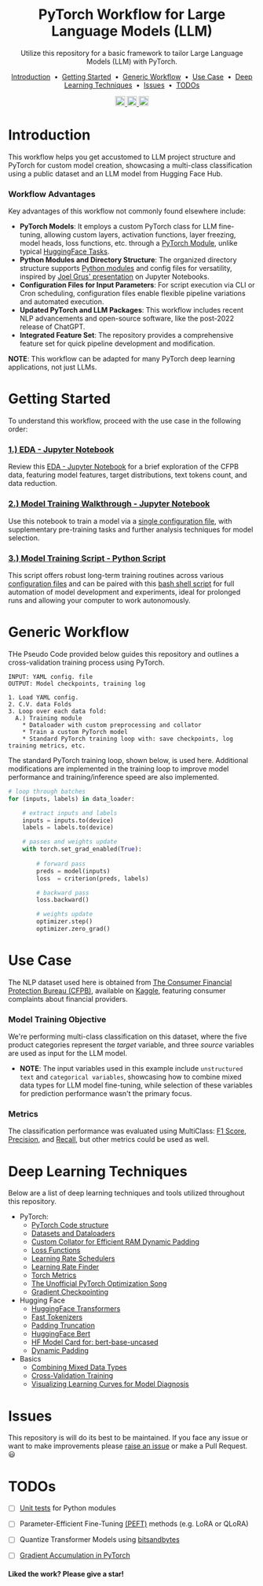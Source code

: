 <h1 align="center">
  <!-- <a href="https://github.com/mddunlap924/VHSpy">
    <img src="https://raw.githubusercontent.com/mddunlap924/PyVHS/main/doc/imgs/pyvhs.png" width="512" height="256" alt="pyvhs">
  </a> -->
  PyTorch Workflow for Large Language Models (LLM)
</h1>

<p align="center">Utilize this repository for a basic framework to tailor Large Language Models (LLM) with PyTorch.
</p> 

<p align="center">
<a href="#introduction">Introduction</a> &nbsp;&bull;&nbsp;
<a href="#getting-started">Getting Started</a> &nbsp;&bull;&nbsp;
<a href="#generic-workflow">Generic Workflow</a> &nbsp;&bull;&nbsp;
<a href="#use-case">Use Case</a> &nbsp;&bull;&nbsp;
<a href="#deep-learning-techniques">Deep Learning Techniques</a> &nbsp;&bull;&nbsp;
<a href="#issues">Issues</a> &nbsp;&bull;&nbsp;
<a href="#todos">TODOs</a>
</p>

<p align="center">
  <a target="_blank" href="https://www.linkedin.com/in/myles-dunlap/"><img height="20" src="https://img.shields.io/badge/LinkedIn-0077B5?style=for-the-badge&logo=linkedin&logoColor=white" />
  </a>
  <a target="_blank" href="https://www.kaggle.com/dunlap0924"><img height="20" src="https://img.shields.io/badge/-Kaggle-5DB0DB?style=flat&logo=Kaggle&logoColor=white&" />
  </a>
  <a target="_blank" href="https://scholar.google.com/citations?user=ZpHuEy4AAAAJ&hl=en"><img height="20" src="https://img.shields.io/badge/-Google_Scholar-676767?style=flat&logo=google-scholar&logoColor=white&" />
  </a>
</p>

# Introduction
This workflow helps you get accustomed to LLM project structure and PyTorch for custom model creation, showcasing a multi-class classification using a public dataset and an LLM model from Hugging Face Hub.

### Workflow Advantages
Key advantages of this workflow not commonly found elsewhere include:
- **PyTorch Models**: It employs a custom PyTorch class for LLM fine-tuning, allowing custom layers, activation functions, layer freezing, model heads, loss functions, etc. through a [PyTorch Module](https://pytorch.org/docs/stable/generated/torch.nn.Module.html), unlike typical [HuggingFace Tasks](https://huggingface.co/tasks).
- **Python Modules and Directory Structure**: The organized directory structure supports [Python modules](https://docs.python.org/3/tutorial/modules.html) and config files for versatility, inspired by [Joel Grus' presentation](https://www.youtube.com/watch?v=7jiPeIFXb6U) on Jupyter Notebooks.
- **Configuration Files for Input Parameters**: For script execution via CLI or Cron scheduling, configuration files enable flexible pipeline variations and automated execution.
- **Updated PyTorch and LLM Packages**: This workflow includes recent NLP advancements and open-source software, like the post-2022 release of ChatGPT.
- **Integrated Feature Set**: The repository provides a comprehensive feature set for quick pipeline development and modification.

**NOTE**: This workflow can be adapted for many PyTorch deep learning applications, not just LLMs.


# Getting Started

To understand this workflow, proceed with the use case in the following order:

### [1.) EDA - Jupyter Notebook](./notebooks/eda.ipynb)
Review this [EDA - Jupyter Notebook](./notebooks/eda.ipynb) for a brief exploration of the CFPB data, featuring model features, target distributions, text tokens count, and data reduction.

### [2.) Model Training Walkthrough - Jupyter Notebook](https://nbviewer.org/github/mddunlap924/PyTorch-LLM/blob/main/notebooks/training.ipynb)
Use this notebook to train a model via a [single configuration file](./cfgs/train-0-notebook.yaml), with supplementary pre-training tasks and further analysis techniques for model selection.

### [3.) Model Training Script - Python Script](./scripts/train_model.py)
This script offers robust long-term training routines across various [configuration files](./cfgs/train-1.yaml) and can be paired with this [bash shell script](./bash/train-all-cfgs.sh) for full automation of model development and experiments, ideal for prolonged runs and allowing your computer to work autonomously.


# Generic Workflow
THe Pseudo Code provided below guides this repository and outlines a cross-validation training process using PyTorch.

```
INPUT: YAML config. file
OUTPUT: Model checkpoints, training log

1. Load YAML config.
2. C.V. data Folds
3. Loop over each data fold:
  A.) Training module
    * Dataloader with custom preprocessing and collator
    * Train a custom PyTorch model
    * Standard PyTorch training loop with: save checkpoints, log training metrics, etc.
```

The standard PyTorch training loop, shown below, is used here. Additional modifications are implemented in the training loop to improve model performance and training/inference speed are also implemented.

```python
# loop through batches
for (inputs, labels) in data_loader:

    # extract inputs and labels
    inputs = inputs.to(device)
    labels = labels.to(device)

    # passes and weights update
    with torch.set_grad_enabled(True):
        
        # forward pass 
        preds = model(inputs)
        loss  = criterion(preds, labels)

        # backward pass
        loss.backward() 

        # weights update
        optimizer.step()
        optimizer.zero_grad()
```  

# Use Case
The NLP dataset used here is obtained from [The Consumer Financial Protection Bureau (CFPB)](https://www.consumerfinance.gov/), available on [Kaggle](https://www.kaggle.com/datasets/selener/consumer-complaint-database), featuring consumer complaints about financial providers.

### Model Training Objective
We're performing multi-class classification on this dataset, where the five product categories represent the *target* variable, and three *source* variables are used as input for the LLM model.
- **NOTE**: The input variables used in this example include `unstructured text` and `categorical variables`, showcasing how to combine mixed data types for LLM model fine-tuning, while selection of these variables for prediction performance wasn't the primary focus.

### Metrics
The classification performance was evaluated using MultiClass: [F1 Score](https://pytorch.org/torcheval/stable/generated/torcheval.metrics.MulticlassF1Score.html#torcheval.metrics.MulticlassF1Score), [Precision](https://pytorch.org/torcheval/stable/generated/torcheval.metrics.MulticlassPrecision.html#torcheval.metrics.MulticlassPrecision), and [Recall](https://pytorch.org/torcheval/stable/generated/torcheval.metrics.MulticlassRecall.html#torcheval.metrics.MulticlassRecall), but other metrics could be used as well.


# Deep Learning Techniques
Below are a list of deep learning techniques and tools utilized throughout this repository.
- PyTorch:
  - [PyTorch Code structure](https://pytorch.org/tutorials/beginner/basics/intro.html)
  - [Datasets and Dataloaders](https://pytorch.org/tutorials/beginner/basics/data_tutorial.html)
  - [Custom Collator for Efficient RAM Dynamic Padding](https://huggingface.co/docs/transformers/main/main_classes/data_collator)
  - [Loss Functions](https://pytorch.org/docs/stable/nn.html#loss-functions)
  - [Learning Rate Schedulers](https://pytorch.org/docs/stable/optim.html#how-to-adjust-learning-rate)
  - [Learning Rate Finder](https://github.com/davidtvs/pytorch-lr-finder)
  - [Torch Metrics](https://torchmetrics.readthedocs.io/en/latest/)
  - [The Unofficial PyTorch Optimization Song](https://www.youtube.com/watch?v=Nutpusq_AFw)
  - [Gradient Checkpointing](https://medium.com/geekculture/training-larger-models-over-your-average-gpu-with-gradient-checkpointing-in-pytorch-571b4b5c2068)
- Hugging Face
  - [HuggingFace Transformers](https://huggingface.co/docs/transformers/index) 
  - [Fast Tokenizers](https://huggingface.co/docs/transformers/v4.19.3/en/model_doc/auto#transformers.AutoTokenizer.from_pretrained.use_fast)
  - [Padding Truncation](https://huggingface.co/docs/transformers/pad_truncation)
  - [HuggingFace Bert](https://huggingface.co/docs/transformers/model_doc/bert)
  - [HF Model Card for: bert-base-uncased](https://huggingface.co/bert-base-uncased)
  - [Dynamic Padding](https://www.youtube.com/watch?v=7q5NyFT8REg)
- Basics
  - [Combining Mixed Data Types](https://mccormickml.com/2021/06/29/combining-categorical-numerical-features-with-bert/)
  - [Cross-Validation Training](https://neptune.ai/blog/cross-validation-in-machine-learning-how-to-do-it-right)
  - [Visualizing Learning Curves for Model Diagnosis](https://rstudio-conf-2020.github.io/dl-keras-tf/notebooks/learning-curve-diagnostics.nb.html#:~:text=Overfit%20learning%20curves,a%20greater%20number%20of%20parameters.)
 
# Issues
This repository is will do its best to be maintained. If you face any issue or want to make improvements please <a href="https://github.com/mddunlap924/PyVHS/issues">raise an issue</a> or make a Pull Request. :smiley:

# TODOs
- [ ] [Unit tests](https://docs.python.org/3/library/unittest.html) for Python modules
- [ ] Parameter-Efficient Fine-Tuning [(PEFT)](https://github.com/huggingface/peft) methods (e.g. LoRA or QLoRA)
- [ ] Quantize Transformer Models using [bitsandbytes](https://github.com/TimDettmers/bitsandbytes)
- [ ] [Gradient Accumulation in PyTorch](https://kozodoi.me/blog/20210219/gradient-accumulation#:~:text=Gradient%20accumulation%20modifies%20the%20last,been%20processed%20by%20the%20model.)


#### Liked the work? Please give a star!
